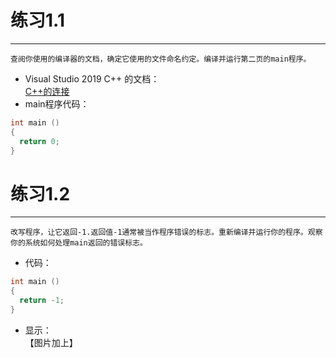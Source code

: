 练习1.1
===
***
    查阅你使用的编译器的文档，确定它使用的文件命名约定。编译并运行第二页的main程序。
* Visual Studio 2019 C++ 的文档：  
[C++的连接](https://docs.microsoft.com/zh-cn/previous-versions/visualstudio/visual-studio-2013/3awe4781(v=vs.120)?redirectedfrom=MSDN "悬停显示")
* main程序代码：
```C++
int main ()
{
  return 0;
}
```

练习1.2
==
***
    改写程序，让它返回-1.返回值-1通常被当作程序错误的标志。重新编译并运行你的程序。观察你的系统如何处理main返回的错误标志。
* 代码：
```C++
int main ()
{
  return -1;
}
```
* 显示：  
【图片加上】
